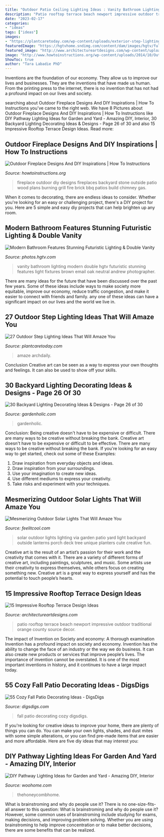 ```yaml
---
title: "Outdoor Patio Ceiling Lighting Ideas : Vanity Bathroom Lighting Modern Double Hgtv Futuristic Stunning Features Light Fixtures Brown Email Oak Neutral Andrew Photographer"
description: "Patio rooftop terrace beach newport impressive outdoor traditional orange county source decor"
date: "2023-02-17"
categories:
- "ideas"
tags: ["ideas"]
images:
- "https://plantcaretoday.com/wp-content/uploads/exterior-step-lighting.jpg"
featuredImage: "https://hgtvhome.sndimg.com/content/dam/images/hgtv/fullset/2015/6/3/0/Erica-Lugbill_Oak-Street-Condo-Chicago_6.jpg.rend.hgtvcom.966.1449.suffix/1433345347841.jpeg"
featured_image: "http://www.architectureartdesigns.com/wp-content/uploads/2015/02/952-630x421.jpg"
image: "http://www.howtoinstructions.org/wp-content/uploads/2014/10/Outdoor-Fireplace-Designs-And-DIY-Ideas-5-512x339.jpeg"
ShowToc: true
author: "Tara Labadie PhD"
---
```



Inventions are the foundation of our economy. They allow us to improve our lives and businesses. They are the inventions that have made us human. From the printing press to the internet, there is no invention that has not had a profound impact on our lives and society.

	

		
searching about Outdoor Fireplace Designs And DIY Inspirations | How To Instructions you've came to the right web. We have 8 Pictures about Outdoor Fireplace Designs And DIY Inspirations | How To Instructions like DIY Pathway Lighting Ideas for Garden and Yard - Amazing DIY, Interior, 30 Backyard Lighting Decorating Ideas &amp; Designs - Page 26 of 30 and also 15 Impressive Rooftop Terrace Design Ideas. Read more:
		
    
## Outdoor Fireplace Designs And DIY Inspirations | How To Instructions

<img loading=lazy src="http://www.howtoinstructions.org/wp-content/uploads/2014/10/Outdoor-Fireplace-Designs-And-DIY-Ideas-5-512x339.jpeg" onerror="this.onerror=null;this.src='https://tse3.mm.bing.net/th?id=OIP.cLnW3b4Ld9qzmre1K_k2mgHaE5&amp;pid=15.1';" alt="Outdoor Fireplace Designs And DIY Inspirations | How To Instructions">

_Source: howtoinstructions.org_

>fireplace outdoor diy designs fireplaces backyard stone outside patio wood plans burning grill fire brick bbq patios build chimney gas. 

	

When it comes to decorating, there are endless ideas to consider. Whether you're looking for an easy or challenging project, there's a DIY project for you. Here are 5 simple and easy diy projects that can help brighten up any room.

    
## Modern Bathroom Features Stunning Futuristic Lighting &amp; Double Vanity

<img loading=lazy src="https://hgtvhome.sndimg.com/content/dam/images/hgtv/fullset/2015/6/3/0/Erica-Lugbill_Oak-Street-Condo-Chicago_6.jpg.rend.hgtvcom.966.1449.suffix/1433345347841.jpeg" onerror="this.onerror=null;this.src='https://tse1.mm.bing.net/th?id=OIP.5FDjCd_UbA5IS2pUWhloYwHaLH&amp;pid=15.1';" alt="Modern Bathroom Features Stunning Futuristic Lighting &amp; Double Vanity">

_Source: photos.hgtv.com_

>vanity bathroom lighting modern double hgtv futuristic stunning features light fixtures brown email oak neutral andrew photographer. 

	

There are many ideas for the future that have been discussed over the past few years. Some of these ideas include ways to make society more equitable, improve our economy, reduce traffic congestion, and make it easier to connect with friends and family. any one of these ideas can have a significant impact on our lives and the world we live in.

    
## 27 Outdoor Step Lighting Ideas That Will Amaze You

<img loading=lazy src="https://plantcaretoday.com/wp-content/uploads/exterior-step-lighting.jpg" onerror="this.onerror=null;this.src='https://tse4.mm.bing.net/th?id=OIP.eAFktyQJKqb5FSlA7YH0AQHaLH&amp;pid=15.1';" alt="27 Outdoor Step Lighting Ideas That Will Amaze You">

_Source: plantcaretoday.com_

>amaze archdaily. 

	

Conclusion
Creative art can be seen as a way to express your own thoughts and feelings. It can also be used to show off your skills.

    
## 30 Backyard Lighting Decorating Ideas &amp; Designs - Page 26 Of 30

<img loading=lazy src="https://gardenholic.com/wp-content/uploads/2019/02/Lights-26.jpg" onerror="this.onerror=null;this.src='https://tse1.mm.bing.net/th?id=OIP.3J6bd-9QfOSxRsMWJ6ti8AHaK0&amp;pid=15.1';" alt="30 Backyard Lighting Decorating Ideas &amp; Designs - Page 26 of 30">

_Source: gardenholic.com_

>gardenholic. 

	

Conclusion: Being creative doesn't have to be expensive or difficult. There are many ways to be creative without breaking the bank.
Creative art doesn't have to be expensive or difficult to be effective. There are many ways to be creative without breaking the bank. If you're looking for an easy way to get started, check out some of these Examples: 
1. Draw inspiration from everyday objects and ideas.
2. Draw inspiration from your surroundings.
3. Use your imagination to create new ideas. 
4. Use different mediums to express your creativity.
5. Take risks and experiment with your techniques.

    
## Mesmerizing Outdoor Solar Lights That Will Amaze You

<img loading=lazy src="http://feelitcool.com/wp-content/uploads/2016/11/solar-outdoor-lighting-ideas16.jpg" onerror="this.onerror=null;this.src='https://tse4.mm.bing.net/th?id=OIP.5C5wzR_Klkuhr-jLr_Ke6AHaLF&amp;pid=15.1';" alt="Mesmerizing Outdoor Solar Lights That Will Amaze You">

_Source: feelitcool.com_

>solar outdoor lights lighting via garden patio yard light backyard outside lanterns porch deck tree unique planters cute creative fun. 

	

Creative art is the result of an artist’s passion for their work and the creativity that comes with it. There are a variety of different forms of creative art, including paintings, sculptures, and music. Some artists use their creativity to express themselves, while others focus on creating something new. Creative art is a great way to express yourself and has the potential to touch people’s hearts.

    
## 15 Impressive Rooftop Terrace Design Ideas

<img loading=lazy src="http://www.architectureartdesigns.com/wp-content/uploads/2015/02/952-630x421.jpg" onerror="this.onerror=null;this.src='https://tse2.mm.bing.net/th?id=OIP.CdxbqpTq0Dw-yMNm4nlUNQHaE8&amp;pid=15.1';" alt="15 Impressive Rooftop Terrace Design Ideas">

_Source: architectureartdesigns.com_

>patio rooftop terrace beach newport impressive outdoor traditional orange county source decor. 

	

The impact of Invention on Society and economy: A thorough examination
Invention has a profound impact on society and economy. Invention has the ability to change the face of an industry or the way we do business. It can also create new products or services that improve people’s lives. The importance of invention cannot be overstated. It is one of the most important inventions in history, and it continues to have a large impact today.

    
## 55 Cozy Fall Patio Decorating Ideas - DigsDigs

<img loading=lazy src="https://www.digsdigs.com/photos/2013/08/40-cozy-fall-patio-decorating-ideas-4.jpg" onerror="this.onerror=null;this.src='https://tse3.mm.bing.net/th?id=OIP.iVGbLvai40WOqOZaE_dlWAHaJ4&amp;pid=15.1';" alt="55 Cozy Fall Patio Decorating Ideas - DigsDigs">

_Source: digsdigs.com_

>fall patio decorating cozy digsdigs. 

	

If you're looking for creative ideas to improve your home, there are plenty of things you can do. You can make your own lights, shades, and dust mites with some simple alterations, or you can find pre-made items that are easier and more affordable. Here are five diy ideas that may interest you: 

    
## DIY Pathway Lighting Ideas For Garden And Yard - Amazing DIY, Interior

<img loading=lazy src="https://www.woohome.com/wp-content/uploads/2017/06/lighting-ideas-for-pathway-6.jpg" onerror="this.onerror=null;this.src='https://tse2.mm.bing.net/th?id=OIP.1ScVy6yKbAX-m4LbuoClMgHaLH&amp;pid=15.1';" alt="DIY Pathway Lighting Ideas for Garden and Yard - Amazing DIY, Interior">

_Source: woohome.com_

>thehoneycombhome. 

	

What is brainstroming and why do people use it?
There is no one-size-fits-all answer to this question: What is brainstroming and why do people use it? However, some common uses of brainstroming include studying for exams, making decisions, and improving problem solving. Whether you are using brainstroming to help improve concentration or to make better decisions, there are some benefits that can be realized.


